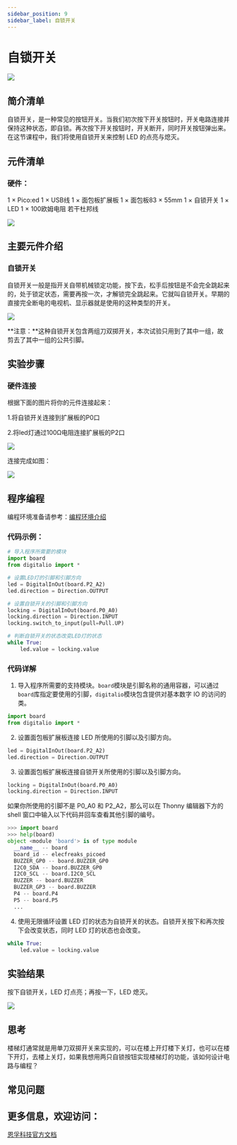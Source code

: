 ```yaml
---
sidebar_position: 9
sidebar_label: 自锁开关
---
```


# 自锁开关

![](https://wiki-media-ef.oss-cn-hongkong.aliyuncs.com/docs/pico/picoed/circuit-design/picoed-starter-kit/images/pico-ed-starter-kit-case-06-01.png)


## 简介清单
自锁开关，是一种常见的按钮开关。当我们初次按下开关按钮时，开关电路连接并保持这种状态，即自锁。再次按下开关按钮时，开关断开，同时开关按钮弹出来。在这节课程中，我们将使用自锁开关来控制 LED 的点亮与熄灭。

## 元件清单

### 硬件：
1 × Pico:ed
1 × USB线
1 × 面包板扩展板
1 × 面包板83 × 55mm
1 × 自锁开关
1 × LED
1 × 100欧姆电阻
若干杜邦线

![](https://wiki-media-ef.oss-cn-hongkong.aliyuncs.com/docs/pico/picoed/circuit-design/picoed-starter-kit/images/pico-ed-starter-kit-case-06-02.png)


## 主要元件介绍

### 自锁开关
自锁开关一般是指开关自带机械锁定功能，按下去，松手后按钮是不会完全跳起来的，处于锁定状态，需要再按一次，才解锁完全跳起来。它就叫自锁开关。早期的直接完全断电的电视机、显示器就是使用的这种类型的开关。

![](https://wiki-media-ef.oss-cn-hongkong.aliyuncs.com/docs/pico/picoed/circuit-design/picoed-starter-kit/images/pico-ed-starter-kit-case-06-03.png)

**注意：**这种自锁开关包含两组刀双掷开关，本次试验只用到了其中一组，故剪去了其中一组的公共引脚。

## 实验步骤

### 硬件连接
根据下面的图片将你的元件连接起来：

1.将自锁开关连接到扩展板的P0口

2.将led灯通过100Ω电阻连接扩展板的P2口

![](https://wiki-media-ef.oss-cn-hongkong.aliyuncs.com/docs/pico/picoed/circuit-design/picoed-starter-kit/images/pico-ed-starter-kit-case-06-04.png)

连接完成如图：

![](https://wiki-media-ef.oss-cn-hongkong.aliyuncs.com/docs/pico/picoed/circuit-design/picoed-starter-kit/images/pico-ed-starter-kit-case-06-05.png)


## 程序编程
编程环境准备请参考：[编程环境介绍](https://www.yuque.com/elecfreaks-learn/picoed/er7nuh)

### 代码示例：
```python
# 导入程序所需要的模块
import board
from digitalio import *

# 设置LED灯的引脚和引脚方向
led = DigitalInOut(board.P2_A2)
led.direction = Direction.OUTPUT

# 设置自锁开关的引脚和引脚方向
locking = DigitalInOut(board.P0_A0)
locking.direction = Direction.INPUT
locking.switch_to_input(pull=Pull.UP)

# 判断自锁开关的状态改变LED灯的状态
while True:
    led.value = locking.value
```

### 代码详解

1. 导入程序所需要的支持模块。`board`模块是引脚名称的通用容器，可以通过`board`库指定要使用的引脚，`digitalio`模块包含提供对基本数字 IO 的访问的类。
```python
import board
from digitalio import *
```

2. 设置面包板扩展板连接 LED 所使用的引脚以及引脚方向。
```python
led = DigitalInOut(board.P2_A2)
led.direction = Direction.OUTPUT
```

3. 设置面包板扩展板连接自锁开关所使用的引脚以及引脚方向。
```python
locking = DigitalInOut(board.P0_A0)
locking.direction = Direction.INPUT
```
如果你所使用的引脚不是 P0_A0 和 P2_A2，那么可以在 Thonny 编辑器下方的 shell 窗口中输入以下代码并回车查看其他引脚的编号。
```python
>>> import board
>>> help(board)
object <module 'board'> is of type module
  __name__ -- board
  board_id -- elecfreaks_picoed
  BUZZER_GP0 -- board.BUZZER_GP0
  I2C0_SDA -- board.BUZZER_GP0
  I2C0_SCL -- board.I2C0_SCL
  BUZZER -- board.BUZZER
  BUZZER_GP3 -- board.BUZZER
  P4 -- board.P4
  P5 -- board.P5
  ...
```

4. 使用无限循环设置 LED 灯的状态为自锁开关的状态。自锁开关按下和再次按下会改变状态，同时 LED 灯的状态也会改变。
```python
while True:
    led.value = locking.value
```

## 实验结果
按下自锁开关，LED 灯点亮；再按一下，LED 熄灭。

![](https://wiki-media-ef.oss-cn-hongkong.aliyuncs.com/docs/pico/picoed/circuit-design/picoed-starter-kit/images/pico-ed-starter-kit-case-06.gif)


## 思考
楼梯灯通常就是用单刀双掷开关来实现的，可以在楼上开灯楼下关灯，也可以在楼下开灯，去楼上关灯，如果我想用两只自锁按钮实现楼梯灯的功能，该如何设计电路与编程？

## 常见问题

## 更多信息，欢迎访问：
[恩孚科技官方文档](https://www.elecfreaks.com/learn-en/)
